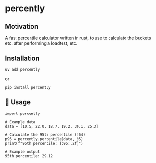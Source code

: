 # percently

## Motivation

A fast percentile calculator written in rust, to use to calculate the buckets etc. after performing a loadtest, etc.

## Installation

```
uv add percently
```

or

```
pip install percently
```

## 🧮 Usage
```
import percently

# Example data
data = [10.5, 22.0, 18.7, 19.2, 30.1, 25.3]

# Calculate the 95th percentile (f64)
p95 = percently.percentile(data, 95)
print(f"95th percentile: {p95:.2f}")

# Example output
95th percentile: 29.12
```
